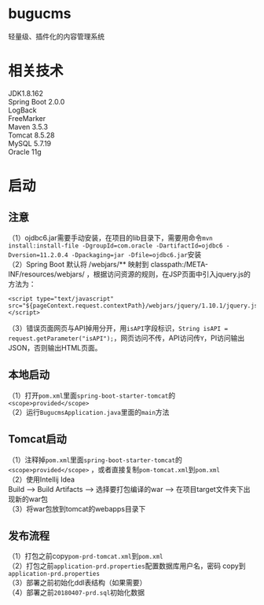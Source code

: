 # bugucms
轻量级、插件化的内容管理系统

# 相关技术
JDK1.8.162   
Spring Boot 2.0.0   
LogBack      
FreeMarker    
Maven 3.5.3      
Tomcat 8.5.28   
MySQL 5.7.19   
Oracle 11g

# 启动
## 注意
（1）ojdbc6.jar需要手动安装，在项目的lib目录下，需要用命令```mvn install:install-file -DgroupId=com.oracle -DartifactId=ojdbc6 -Dversion=11.2.0.4 -Dpackaging=jar -Dfile=ojdbc6.jar```安装        
（2）Spring Boot 默认将 /webjars/** 映射到 classpath:/META-INF/resources/webjars/ ，根据访问资源的规则，在JSP页面中引入jquery.js的方法为：
```
<script type="text/javascript" src="${pageContext.request.contextPath}/webjars/jquery/1.10.1/jquery.js"></script>
```
（3）错误页面网页与API掉用分开，用``isAPI``字段标识，``String isAPI = request.getParameter("isAPI");``，网页访问不传，API访问传``Y``，PI访问输出JSON，否则输出HTML页面。            

## 本地启动   
（1）打开``pom.xml``里面```spring-boot-starter-tomcat```的```<scope>provided</scope>```   
（2）运行```BugucmsApplication.java```里面的```main```方法  

## Tomcat启动
（1）注释掉``pom.xml``里面```spring-boot-starter-tomcat```的```<scope>provided</scope>``` ，或者直接复制```pom-tomcat.xml```到```pom.xml```   
（2）使用Intellij Idea  
Build --> Build Artifacts --> 选择要打包编译的war --> 在项目target文件夹下出现新的war包   
（3）将war包放到tomcat的webapps目录下  

## 发布流程
（1）打包之前copy``pom-prd-tomcat.xml``到``pom.xml``      
（2）打包之前``application-prd.properties``配置数据库用户名，密码 copy到``application-prd.properties``  
（3）部署之前初始化ddl表结构（如果需要）      
（4）部署之前``20180407-prd.sql``初始化数据     
 